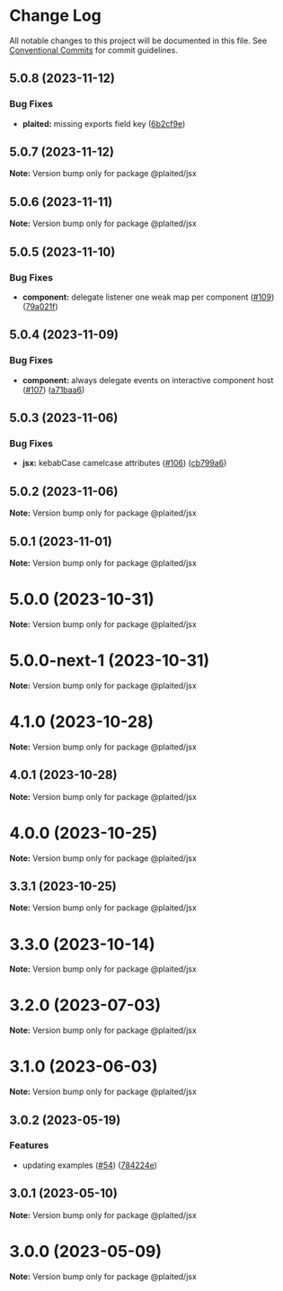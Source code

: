 # Change Log

All notable changes to this project will be documented in this file.
See [Conventional Commits](https://conventionalcommits.org) for commit guidelines.

## 5.0.8 (2023-11-12)


### Bug Fixes

* **plaited:** missing exports field key ([6b2cf9e](https://github.com/plaited/plaited/commit/6b2cf9e6311290cc3782e7f4c5820e1176dbf64f))





## 5.0.7 (2023-11-12)

**Note:** Version bump only for package @plaited/jsx





## 5.0.6 (2023-11-11)

**Note:** Version bump only for package @plaited/jsx





## 5.0.5 (2023-11-10)


### Bug Fixes

* **component:** delegate listener one weak map per component ([#109](https://github.com/plaited/plaited/issues/109)) ([79a021f](https://github.com/plaited/plaited/commit/79a021fe7669d4ee5318c0ea8c0d104e805cb07e))





## 5.0.4 (2023-11-09)


### Bug Fixes

* **component:** always delegate events on interactive component host ([#107](https://github.com/plaited/plaited/issues/107)) ([a71baa6](https://github.com/plaited/plaited/commit/a71baa6c5628cd182fe836321c30afec7879e738))





## 5.0.3 (2023-11-06)


### Bug Fixes

* **jsx:** kebabCase camelcase attributes ([#106](https://github.com/plaited/plaited/issues/106)) ([cb799a6](https://github.com/plaited/plaited/commit/cb799a61a7ca0068628ae56eda345671651f7cfb))





## 5.0.2 (2023-11-06)

**Note:** Version bump only for package @plaited/jsx





## 5.0.1 (2023-11-01)

**Note:** Version bump only for package @plaited/jsx





# 5.0.0 (2023-10-31)

**Note:** Version bump only for package @plaited/jsx





# 5.0.0-next-1 (2023-10-31)

**Note:** Version bump only for package @plaited/jsx





# 4.1.0 (2023-10-28)

**Note:** Version bump only for package @plaited/jsx

## 4.0.1 (2023-10-28)

**Note:** Version bump only for package @plaited/jsx

# 4.0.0 (2023-10-25)

**Note:** Version bump only for package @plaited/jsx

## 3.3.1 (2023-10-25)

**Note:** Version bump only for package @plaited/jsx

# 3.3.0 (2023-10-14)

**Note:** Version bump only for package @plaited/jsx

# 3.2.0 (2023-07-03)

**Note:** Version bump only for package @plaited/jsx

# 3.1.0 (2023-06-03)

**Note:** Version bump only for package @plaited/jsx

## 3.0.2 (2023-05-19)

### Features

- updating examples ([#54](https://github.com/plaited/plaited/issues/54)) ([784224e](https://github.com/plaited/plaited/commit/784224ebb90ec1954f919632de379036c95d8ea0))

## 3.0.1 (2023-05-10)

**Note:** Version bump only for package @plaited/jsx

# 3.0.0 (2023-05-09)

**Note:** Version bump only for package @plaited/jsx

